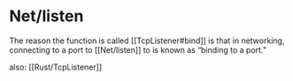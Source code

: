 # Net/listen

The reason the function is called [[TcpListener#bind]] is that in networking, connecting to a port to [[Net/listen]] to is known as “binding to a port.”

also: [[Rust/TcpListener]]
